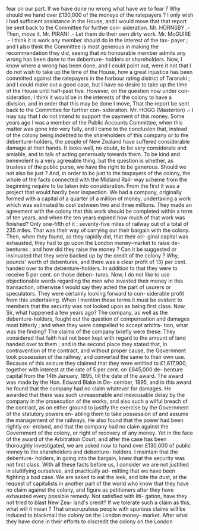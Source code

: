fear on our part. If we have done no wrong what have we to fear ? Why should we hand over £130,000 of the moneys of the ratepayers ? I only wish I had sufficient assistance in the House, and I would move that that report be sent back to the Committee for further con- sideration. Mr. HORNSBY .- Then, move it. Mr. PIRANI .- Let them do their own dirty work. Mr. McGUIRE .- I think it is work any member should do in the interest of the tax- payer ; and I also think the Committee is most generous in making the recommendation they did, seeing that no honourable member admits any wrong has been done to the debenture- holders or shareholders. Now, I know where a wrong has been done, and I could point out, were it not that I do not wish to take up the time of the House, how a great injustice has been committed against the ratepayers in the harbour rating district of Taranaki ; and I could make out a good case, but I have no desire to take up the time of the House until half-past five. However, on the question now under con- sideration, I think it would be in the interests of the colony to have a division, and in order that this may be done I move, That the report be sent back to the Committee for further con- sideration. Mr. HOGG (Masterton) .- I may say that I do not intend to support the payment of this money. Some years ago I was a member of the Public Accounts Committee, when this matter was gone into very fully, and I came to the conclusion that, instead of the colony being indebted to the shareholders of this company or to the debenture-holders, the people of New Zealand have suffered considerable damage at their hands. It looks well, no doubt, to be very considerate and amiable, and to talk of acting generously towards them. To be kind and benevolent is a very agreeable thing, but the question is whether, as trustees of the public purse, we have the right to be generous. Should we not also be just ? And, in order to bo just to the taxpayers of the colony, the whole of the facts connected with the Midland Rail- way scheme from the beginning require to be taken into consideration. From the first it was a project that would hardly bear inspection. We had a company, originally formed with a capital of a quarter of a million of money, undertaking a work which was estimated to cost between two and three millions. They made an agreement with the colony that this work should be completed within a term of ten years, and when the ten years expired how much of that work was finished? Only one-fifth of it : seventy-five miles of railway out of a total of 235 miles. That was their way of carrying out their bargain with the colony. Then, when they found, as they rapidly did, that their ori- ginal capital was exhausted, they had to go upon the London money-market to raise de- bentures ; and how did they raise the money ? Can it be suggested or insinuated that they were backed up by the credit of the colony ? Why, pounds' worth of debentures, and there was a clear profit of 13} per cent. handed over to the debenture-holders. In addition to that they were to receive 5 per cent. on those deben- tures. Now, I do not like to use objectionable words regarding the men who invested their money in this transaction, otherwise I would say they acted the part of usurers or speculators. They were certainly looking forward to con- siderable profit from this undertaking. When I mention these terms it must be evident to members that the security was not looked upon as being first class. Now, Sir, what happened a few years ago? The company, as well as the debenture-holders, fought out the question of compensation and damages most bitterly ; and when they were compelled to accept arbitra- tion, what was the finding? The claims of the company briefly were these: They considered that faith had not been kept with regard to the amount of land handed over to them ; and in the second place they stated that, in contravention of the contract, and without proper cause, the Government took possession of the railway, and converted the same to their own use. Because of this seizure they claimed that they were entitled to £1,817,900, together with interest at the rate of 5 per cent. on £845,000 de- benture capital from the 14th January, 1895, till the date of the award. The award was made by the Hon. Edward Blake in De- cember, 1895, and in this award he found that the company had no claim whatever for damages. He awarded that there was such unreasonable and inexcusable delay by the company in the prosecution of the works, and also such a wilful breach of the contract, as on either ground to justify the exercise by the Government of the statutory powers en- abling them to take possession of and assume the management of the railways. He also found that the power had been rightly ex- ercised, and that the company had no claim against the Government of the colony, or right of recovery of any money. Yet in the face of the award of the Arbitration Court, and after the case has been thoroughly investigated, we are asked now to hand over £130,000 of public money to the shareholders and debenture- holders. I maintain that the debenture- holders, in going into the bargain, knew that the security was not first class. With all these facts before us, I consider we are not justitied in stultifying ourselves, and practically ad- mitting that we have been fighting a bad case. We are asked to eat the leek, and bite the dust, at the request of capitalists in another part of the world who know that they have no claim against the colony, and figure as petitioners after they have exhausted every possible remedy. Not satisfied with liti- gation, have they not tried to blast New Zea- land's credit? If we tolerate such a claim as this, what will it mean ? That unscrupulous people with spurious claims will be induced to blackmail the colony on the London money- market. After what they have done in their efforts to discredit the colony on the London 